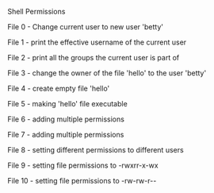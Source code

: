 Shell Permissions

File 0 - Change current user to new user 'betty'

File 1 - print the effective username of the current user

File 2 - print all the groups the current user is part of

File 3 - change the owner of the file 'hello' to the user 'betty'

File 4 - create empty file 'hello'

File 5 - making 'hello' file executable

File 6 - adding multiple permissions

File 7 - adding multiple permissions

File 8 - setting different permissions to different users

File 9 - setting file permissions to -rwxrr-x-wx

File 10 - setting file permissions to -rw-rw-r--












